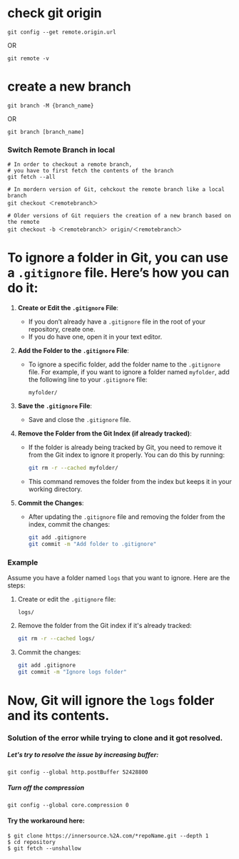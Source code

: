 # check git origin

```
git config --get remote.origin.url
```

OR

```
git remote -v
```

# create a new branch

```
git branch -M {branch_name}
```

OR

```
git branch [branch_name]
```

### Switch Remote Branch in local

```
# In order to checkout a remote branch,
# you have to first fetch the contents of the branch
git fetch --all

# In mordern version of Git, cehckout the remote branch like a local branch
git checkout ＜remotebranch＞

# Older versions of Git requiers the creation of a new branch based on the remote
git checkout -b ＜remotebranch＞ origin/＜remotebranch＞
```



# To ignore a folder in Git, you can use a `.gitignore` file. Here’s how you can do it:

1. **Create or Edit the `.gitignore` File**:
   - If you don’t already have a `.gitignore` file in the root of your repository, create one.
   - If you do have one, open it in your text editor.

2. **Add the Folder to the `.gitignore` File**:
   - To ignore a specific folder, add the folder name to the `.gitignore` file. For example, if you want to ignore a folder named `myfolder`, add the following line to your `.gitignore` file:
     ```
     myfolder/
     ```

3. **Save the `.gitignore` File**:
   - Save and close the `.gitignore` file.

4. **Remove the Folder from the Git Index (if already tracked)**:
   - If the folder is already being tracked by Git, you need to remove it from the Git index to ignore it properly. You can do this by running:
     ```bash
     git rm -r --cached myfolder/
     ```
   - This command removes the folder from the index but keeps it in your working directory.

5. **Commit the Changes**:
   - After updating the `.gitignore` file and removing the folder from the index, commit the changes:
     ```bash
     git add .gitignore
     git commit -m "Add folder to .gitignore"
     ```

### Example

Assume you have a folder named `logs` that you want to ignore. Here are the steps:

1. Create or edit the `.gitignore` file:
   ```plaintext
   logs/
   ```

2. Remove the folder from the Git index if it's already tracked:
   ```bash
   git rm -r --cached logs/
   ```

3. Commit the changes:
   ```bash
   git add .gitignore
   git commit -m "Ignore logs folder"
   ```

Now, Git will ignore the `logs` folder and its contents.
=======
### Solution of the error while trying to clone and it got resolved.
 

##### Let's try to resolve the issue by increasing buffer:
```
git config --global http.postBuffer 52428800
```
##### Turn off the compression
```
git config --global core.compression 0
```
#### Try the workaround here:
```
$ git clone https://innersource.%2A.com/*repoName.git --depth 1
$ cd repository
$ git fetch --unshallow
```

